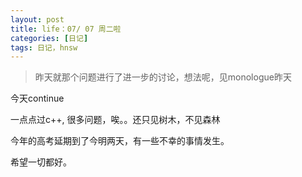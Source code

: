 ```yaml
---
layout: post
title: life：07/ 07 周二啦
categories: [日记]
tags: 日记，hnsw
---
```


>昨天就那个问题进行了进一步的讨论，想法呢，见monologue昨天 

今天continue 

一点点过c++, 很多问题，唉。。还只见树木，不见森林

今年的高考延期到了今明两天，有一些不幸的事情发生。

希望一切都好。
